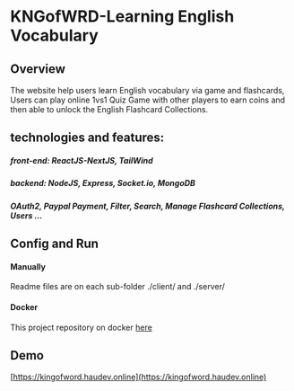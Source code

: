 # KNGofWRD-Learning English Vocabulary

## Overview

The website help users learn English vocabulary via game and flashcards, Users can play online 1vs1 Quiz Game with other players to earn coins and then able to unlock the English Flashcard Collections.

## technologies and features:

##### front-end: ReactJS-NextJS, TailWind

##### backend: NodeJS, Express, Socket.io, MongoDB <br>

##### OAuth2, Paypal Payment, Filter, Search, Manage Flashcard Collections, Users ...

## Config and Run

#### Manually

Readme files are on each sub-folder ./client/ and ./server/

#### Docker

This project repository on docker [here](https://hub.docker.com/repository/docker/tranhau1821/kngofwrd/general)

## Demo

[https://kingofword.haudev.online](https://kingofword.haudev.online)
